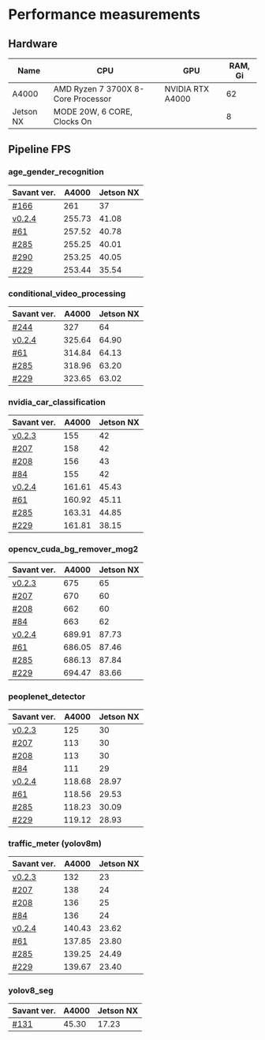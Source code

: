 # Performance measurements

## Hardware

| Name      | CPU                                | GPU              | RAM, Gi |
|-----------|------------------------------------|------------------|---------|
| A4000     | AMD Ryzen 7 3700X 8-Core Processor | NVIDIA RTX A4000 | 62      |
| Jetson NX | MODE 20W, 6 CORE, Clocks On        |                  | 8       |

## Pipeline FPS

### age_gender_recognition

| Savant ver.                                                      | A4000  | Jetson NX |
|------------------------------------------------------------------|--------|-----------|
| [#166](https://github.com/insight-platform/Savant/issues/166)    | 261    | 37        |
| [v0.2.4](https://github.com/insight-platform/Savant/tree/v0.2.4) | 255.73 | 41.08     |
| [#61](https://github.com/insight-platform/Savant/issues/61)      | 257.52 | 40.78     |
| [#285](https://github.com/insight-platform/Savant/issues/285)    | 255.25 | 40.01     |
| [#290](https://github.com/insight-platform/Savant/issues/290)    | 253.25 | 40.05     |
| [#229](https://github.com/insight-platform/Savant/issues/229)    | 253.44 | 35.54     |

### conditional_video_processing

| Savant ver.                                                      | A4000  | Jetson NX |
|------------------------------------------------------------------|--------|-----------|
| [#244](https://github.com/insight-platform/Savant/issues/244)    | 327    | 64        |
| [v0.2.4](https://github.com/insight-platform/Savant/tree/v0.2.4) | 325.64 | 64.90     |
| [#61](https://github.com/insight-platform/Savant/issues/61)      | 314.84 | 64.13     |
| [#285](https://github.com/insight-platform/Savant/issues/285)    | 318.96 | 63.20     |
| [#229](https://github.com/insight-platform/Savant/issues/229)    | 323.65 | 63.02     |

### nvidia_car_classification

| Savant ver.                                                      | A4000  | Jetson NX |
|------------------------------------------------------------------|--------|-----------|
| [v0.2.3](https://github.com/insight-platform/Savant/tree/v0.2.3) | 155    | 42        |
| [#207](https://github.com/insight-platform/Savant/issues/207)    | 158    | 42        |
| [#208](https://github.com/insight-platform/Savant/issues/208)    | 156    | 43        |
| [#84](https://github.com/insight-platform/Savant/issues/84)      | 155    | 42        |
| [v0.2.4](https://github.com/insight-platform/Savant/tree/v0.2.4) | 161.61 | 45.43     |
| [#61](https://github.com/insight-platform/Savant/issues/61)      | 160.92 | 45.11     |
| [#285](https://github.com/insight-platform/Savant/issues/285)    | 163.31 | 44.85     |
| [#229](https://github.com/insight-platform/Savant/issues/229)    | 161.81 | 38.15     |

### opencv_cuda_bg_remover_mog2

| Savant ver.                                                      | A4000  | Jetson NX |
|------------------------------------------------------------------|--------|-----------|
| [v0.2.3](https://github.com/insight-platform/Savant/tree/v0.2.3) | 675    | 65        |
| [#207](https://github.com/insight-platform/Savant/issues/207)    | 670    | 60        |
| [#208](https://github.com/insight-platform/Savant/issues/208)    | 662    | 60        |
| [#84](https://github.com/insight-platform/Savant/issues/84)      | 663    | 62        |
| [v0.2.4](https://github.com/insight-platform/Savant/tree/v0.2.4) | 689.91 | 87.73     |
| [#61](https://github.com/insight-platform/Savant/issues/61)      | 686.05 | 87.46     |
| [#285](https://github.com/insight-platform/Savant/issues/285)    | 686.13 | 87.84     |
| [#229](https://github.com/insight-platform/Savant/issues/229)    | 694.47 | 83.66     |

### peoplenet_detector

| Savant ver.                                                      | A4000  | Jetson NX |
|------------------------------------------------------------------|--------|-----------|
| [v0.2.3](https://github.com/insight-platform/Savant/tree/v0.2.3) | 125    | 30        |
| [#207](https://github.com/insight-platform/Savant/issues/207)    | 113    | 30        |
| [#208](https://github.com/insight-platform/Savant/issues/208)    | 113    | 30        |
| [#84](https://github.com/insight-platform/Savant/issues/84)      | 111    | 29        |
| [v0.2.4](https://github.com/insight-platform/Savant/tree/v0.2.4) | 118.68 | 28.97     |
| [#61](https://github.com/insight-platform/Savant/issues/61)      | 118.56 | 29.53     |
| [#285](https://github.com/insight-platform/Savant/issues/285)    | 118.23 | 30.09     |
| [#229](https://github.com/insight-platform/Savant/issues/229)    | 119.12 | 28.93     |

### traffic_meter (yolov8m)

| Savant ver.                                                      | A4000  | Jetson NX |
|------------------------------------------------------------------|--------|-----------|
| [v0.2.3](https://github.com/insight-platform/Savant/tree/v0.2.3) | 132    | 23        |
| [#207](https://github.com/insight-platform/Savant/issues/207)    | 138    | 24        |
| [#208](https://github.com/insight-platform/Savant/issues/208)    | 136    | 25        |
| [#84](https://github.com/insight-platform/Savant/issues/84)      | 136    | 24        |
| [v0.2.4](https://github.com/insight-platform/Savant/tree/v0.2.4) | 140.43 | 23.62     |
| [#61](https://github.com/insight-platform/Savant/issues/61)      | 137.85 | 23.80     |
| [#285](https://github.com/insight-platform/Savant/issues/285)    | 139.25 | 24.49     |
| [#229](https://github.com/insight-platform/Savant/issues/229)    | 139.67 | 23.40     |

### yolov8_seg

| Savant ver.                                                   | A4000 | Jetson NX |
|---------------------------------------------------------------|-------|-----------|
| [#131](https://github.com/insight-platform/Savant/issues/131) | 45.30 | 17.23     |
